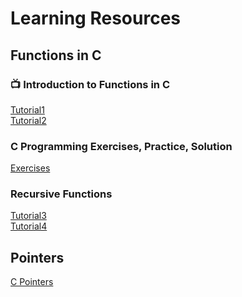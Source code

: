 # Learning Resources 

## Functions in C

### 📺 Introduction to Functions in C
[Tutorial1](https://www.youtube.com/watch?v=3lqgdqoY83o) </br>
[Tutorial2](https://www.youtube.com/watch?v=NGQoKF2Ggt8)

### C Programming Exercises, Practice, Solution 
[Exercises](https://www.w3resource.com/c-programming-exercises/function/index.php#google_vignette)

### Recursive Functions
[Tutorial3](https://www.youtube.com/watch?v=ggk7HbcnLG8) </br>
[Tutorial4](https://www.youtube.com/watch?v=STWnc6ZY2fw)

## Pointers
[C Pointers](https://www.youtube.com/watch?v=DplxIq0mc_Y) </br>


